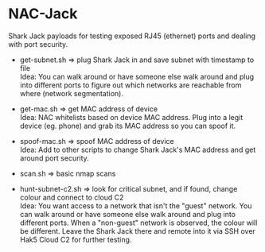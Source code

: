 # NAC-Jack
Shark Jack payloads for testing exposed RJ45 (ethernet) ports and dealing with port security.

- get-subnet.sh ⇒ plug Shark Jack in and save subnet with timestamp to file  
Idea: You can walk around or have someone else walk around and plug into different ports to figure out which networks are reachable from where (network segmentation).

- get-mac.sh ⇒ get MAC address of device  
Idea: NAC whitelists based on device MAC address. Plug into a legit device (eg. phone) and grab its MAC address so you can spoof it.
- spoof-mac.sh ⇒ spoof MAC address of device  
Idea: Add to other scripts to change Shark Jack's MAC address and get around port security.

- scan.sh ⇒ basic nmap scans  
- hunt-subnet-c2.sh ⇒ look for critical subnet, and if found, change colour and connect to cloud C2  
Idea: You want access to a network that isn't the "guest" network. You can walk around or have someone else walk around and plug into different ports. When a "non-guest" network is observed, the colour will be different. Leave the Shark Jack there and remote into it via SSH over Hak5 Cloud C2 for further testing.
